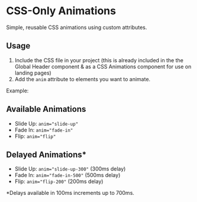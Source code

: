 # CSS-Only Animations

Simple, reusable CSS animations using custom attributes.

## Usage

1. Include the CSS file in your project (this is already included in the the Global Header component & as a CSS Animations component for use on landing pages)
2. Add the `anim` attribute to elements you want to animate.

Example:

## Available Animations

- Slide Up: `anim="slide-up"`
- Fade In: `anim="fade-in"`
- Flip: `anim="flip"`

## Delayed Animations\*

- Slide Up: `anim="slide-up-300"` (300ms delay)
- Fade In: `anim="fade-in-500"` (500ms delay)
- Flip: `anim="flip-200"` (200ms delay)

\*Delays available in 100ms increments up to 700ms.
